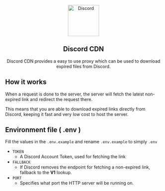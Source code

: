 <p align="center">
 <img width="100px" src="https://www.svgrepo.com/show/353655/discord-icon.svg" align="center" alt="Discord" />
 <h2 align="center">Discord CDN</h2>
 <p align="center">Discord CDN provides a easy to use proxy which can be used to download expired files from Discord. </p>
</p>

## How it works

When a request is done to the server, the server will fetch the latest non-expired link and redirect the request there. 

This means that you are able to download expired links directly from Discord, keeping it fast and very low cost to host the server. 

## Environment file ( **.env** )

Fill the values in the `.env.example` and rename `.env.example` to simply `.env`

- `TOKEN`
   - A Discord Account Token, used for fetching the link
- `FALLBACK`
   - If Discord removes the endpoint for fetching a non-expired link, fallback to the **V1** lookup.
- `PORT`
   - Specifies what port the HTTP server will be running on.

